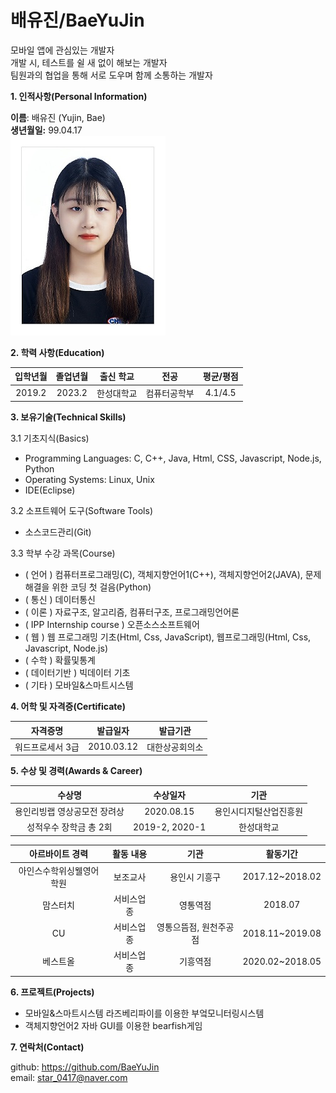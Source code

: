 # 배유진/BaeYuJin
모바일 앱에 관심있는 개발자  
개발 시, 테스트를 쉴 새 없이 해보는 개발자  
팀원과의 협업을 통해 서로 도우며 함께 소통하는 개발자

**1. 인적사항(Personal Information)**

**이름**: 배유진 (Yujin, Bae)  
**생년월일:** 99.04.17  
![BaeYuJin Images](image.jpg)

**2. 학력 사항(Education)**

| 입학년월 | 졸업년월 | 출신 학교 | 전공 | 평균/평점 |
|:----------:|:---------:|:----------:|:----------:|:----------:|
| 2019.2 | 2023.2	| 한성대학교	| 컴퓨터공학부 | 4.1/4.5 |


**3. 보유기술(Technical Skills)** 

3.1 기초지식(Basics)

* Programming Languages: C, C++, Java, Html, CSS, Javascript, Node.js, Python
* Operating Systems: Linux, Unix
* IDE(Eclipse)

3.2 소프트웨어 도구(Software Tools)

* 소스코드관리(Git)

3.3 학부 수강 과목(Course)
* ( 언어 ) 컴퓨터프로그래밍(C), 객체지향언어1(C++), 객체지향언어2(JAVA), 문제해결을 위한 코딩 첫 걸음(Python)
* ( 통신 ) 데이터통신
* ( 이론 ) 자료구조, 알고리즘, 컴퓨터구조, 프로그래밍언어론
* ( IPP Internship course ) 오픈소스소프트웨어
* ( 웹 ) 웹 프로그래밍 기초(Html, Css, JavaScript), 웹프로그래밍(Html, Css, Javascript, Node.js)
* ( 수학 ) 확률및통계
* ( 데이터기반 ) 빅데이터 기초
* ( 기타 ) 모바일&스마트시스템

**4. 어학 및 자격증(Certificate)**

| 자격증명 | 발급일자 | 발급기관 |
|:----------:|:----------:|:----------:|
| 워드프로세서 3급 | 2010.03.12 | 대한상공회의소 |

**5. 수상 및 경력(Awards & Career)**

| 수상명 | 수상일자 | 기관 |
|:----------------:|:----------------:|:----------------:|
| 용인리빙랩 영상공모전 장려상 | 2020.08.15 | 용인시디지털산업진흥원 |
| 성적우수 장학금 총 2회 | 2019-2, 2020-1 | 한성대학교 |

|아르바이트 경력 |	활동 내용 |	기관 | 활동기간 |
|:----------------:|:----------------:|:----------------:|:----------------:|
|아인스수학위싱웰영어학원|보조교사|용인시 기흥구|2017.12~2018.02|
|맘스터치|서비스업종|영통역점|2018.07|
|CU|서비스업종|영통으뜸점, 원천주공점|2018.11~2019.08|
|베스트올|서비스업종|기흥역점|2020.02~2018.05|

**6. 프로젝트(Projects)**

* 모바일&스마트시스템 라즈베리파이를 이용한 부엌모니터링시스템
* 객체지향언어2 자바 GUI를 이용한 bearfish게임

**7. 연락처(Contact)**

github: https://github.com/BaeYuJin  
email: star_0417@naver.com
